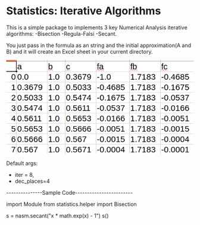 # Statistics: Iterative Algorithms
This is a simple package to implements 3 key Numerical Analysis iterative algorithms:
-Bisection 
-Regula-Falsi
-Secant.

You just pass in the formula as an string and the initial approximation(A and B) and it will create an Excel sheet in your current directory.


![alt text](https://github.com/Blaizzy/Boring_weekends/blob/master/StatM/Screenshot%20from%202019-05-13%2018-44-15.png)

Default args:

- iter = 8, 
- dec_places=4

---------------Sample Code------------------------

import Module
from statistics.helper import Bisection

s = nasm.secant("x * math.exp(x) - 1")
s()
